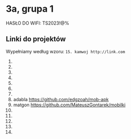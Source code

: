 # 3a, grupa 1

HASŁO DO WIFI: TS2023!@%

## Linki do projektów

Wypełniamy według wzoru:
`15. kamwoj http://link.com`

1.
2.
3.
4.
5.
6.
7.
8. adabla https://github.com/edgzoah/mob-apk
9. matgon https://github.com/MateuszGontarek/mobilki
10.
11.
12.
13.
14.

